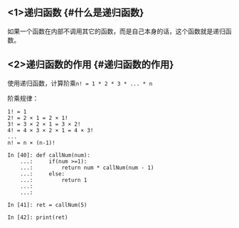 ## &lt;1&gt;递归函数 {#什么是递归函数}

如果一个函数在内部不调用其它的函数，而是自己本身的话，这个函数就是递归函数。

## &lt;2&gt;递归函数的作用 {#递归函数的作用}

使用递归函数，计算阶乘`n! = 1 * 2 * 3 * ... * n`

阶乘规律：

```
1! = 1
2! = 2 × 1 = 2 × 1!
3! = 3 × 2 × 1 = 3 × 2!
4! = 4 × 3 × 2 × 1 = 4 × 3!
...
n! = n × (n-1)!
```



```
In [40]: def callNum(num):
    ...:     if(num >=1):
    ...:         return num * callNum(num - 1)
    ...:     else:
    ...:         return 1
    ...:
    ...:

In [41]: ret = callNum(5)

In [42]: print(ret)
```



